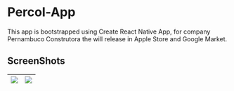 # Percol-App

This app is bootstrapped using Create React Native App, for company Pernambuco Construtora the will release in Apple Store and Google Market.

## ScreenShots

| <img src="https://github.com/diogenesdauster/percol-app/edit/master/shot2.jpeg" > | <img src="https://github.com/diogenesdauster/percol-app/edit/master/shot1.jpeg" > |
| :------------------------------------------------------------------------------------------------------------------------: | :------------------------------------------------------------------------------------------------------------------------: |
